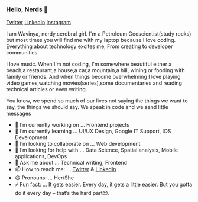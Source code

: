 ### Hello, Nerds 👋

[Twitter](https://twitter.com/S_wavinya) [LinkedIn](https://www.linkedin.com/in/esther-ndavi-5a4b3214b/) [Instagram](https://www.instagram.com/s_wavinya/) 

I am Wavinya, nerdy,cerebral girl. I'm a Petroleum Geoscientist(study rocks) but most times you will find me with my laptop because I love coding. Everything about technology excites me, From creating to developer communities.

I love music. When I'm not coding, I'm somewhere beautiful either a beach,a restaurant,a house,a car,a mountain,a hill, wining or fooding with family or friends. And when things become overwhelming I love playing video games,watching movies(series),some documentaries and reading technical articles or even writing.



You know, we spend so much of our lives not saying the things we want to say, the things we should say. We speak in code and we send little messages



- 🔭 I’m currently working on ... Frontend projects
- 🌱 I’m currently learning ...  UI/UX Design, Google IT Support, IOS Development
- 👯 I’m looking to collaborate on ... Web development
- 🤔 I’m looking for help with ... Data Science, Spatial analysis, Mobile applications, DevOps
- 💬 Ask me about ... Technical writing, Frontend 
- 📫 How to reach me: ... [Twitter](https://twitter.com/S_wavinya) & [LinkedIn](https://www.linkedin.com/in/esther-ndavi-5a4b3214b/)
- 😄 Pronouns: ... Her/She
- ⚡ Fun fact: ... It gets easier. Every day, it gets a little easier. But you gotta do it every day – that’s the hard part😍.

